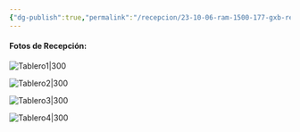 ```yaml
---
{"dg-publish":true,"permalink":"/recepcion/23-10-06-ram-1500-177-gxb-recepcion/"}
---
```



#### Fotos de Recepción:

![Tablero1|300](http://drive.google.com/uc?export=view&id=1mRUbMKvhv_PNZH9g_rXwh-cA8Om5bk-4)

![Tablero2|300](http://drive.google.com/uc?export=view&id=1mSh5gm54NKAMqwQtbzif8x49O9xEnXhc)

![Tablero3|300](http://drive.google.com/uc?export=view&id=1mYEJsX1-G22UycbnxJEYfUeCjrB6LQYc)

![Tablero4|300](http://drive.google.com/uc?export=view&id=1mce2ValplR-w1mbaqsLFHiQlEU947fWS)